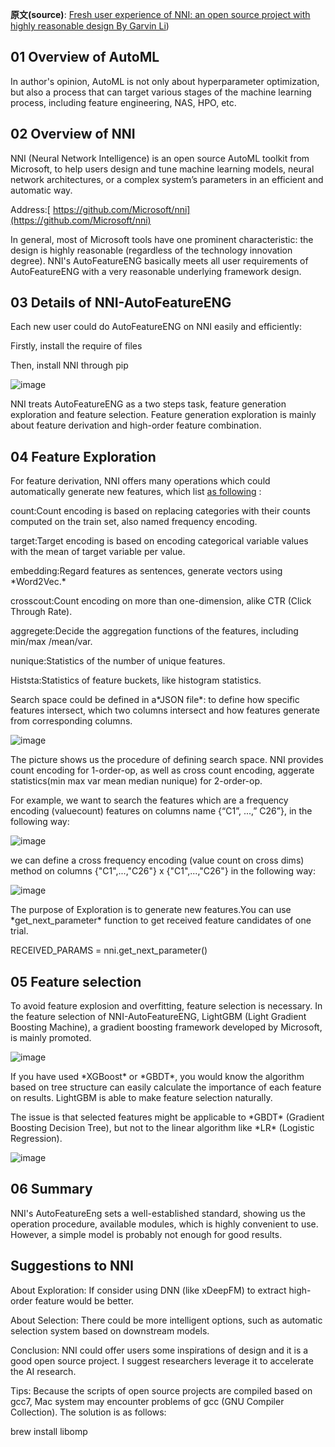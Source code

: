 **原文(source)**: [Fresh user experience of NNI: an open source project with highly reasonable design 
By Garvin Li](https://www.zhihu.com/question/297982959/answer/964961829?utm_source=wechat_session&utm_medium=social&utm_oi=28812108627968&from=singlemessage&isappinstalled=0))

## 01 Overview of AutoML

In author's opinion, AutoML is not only about hyperparameter optimization, but
also a process that can target various stages of the machine learning process,
including feature engineering, NAS, HPO, etc.

## 02 Overview of NNI

NNI (Neural Network Intelligence) is an open source AutoML toolkit from
Microsoft, to help users design and tune machine learning models, neural network
architectures, or a complex system’s parameters in an efficient and automatic
way.

Address:[ https://github.com/Microsoft/nni](https://github.com/Microsoft/nni)

In general, most of Microsoft tools have one prominent characteristic: the
design is highly reasonable (regardless of the technology innovation degree).
NNI's AutoFeatureENG basically meets all user requirements of AutoFeatureENG
with a very reasonable underlying framework design.

## 03 Details of NNI-AutoFeatureENG

Each new user could do AutoFeatureENG on NNI easily and efficiently:

Firstly, install the require of files

Then, install NNI through pip

![image](https://upload-images.jianshu.io/upload_images/20947594-b2219460951f6a12.jpg?imageMogr2/auto-orient/strip%7CimageView2/2/w/1240)

NNI treats AutoFeatureENG as a two steps task, feature generation exploration
and feature selection. Feature generation exploration is mainly about feature
derivation and high-order feature combination.

## 04 Feature Exploration

For feature derivation, NNI offers many operations which could automatically
generate new features, which list [as
following](https://github.com/SpongebBob/tabular_automl_NNI/blob/master/AutoFEOp.md) :

count:Count encoding is based on replacing categories with their counts
computed on the train set, also named frequency encoding.

target:Target encoding is based on encoding categorical variable values
with the mean of target variable per value.

embedding:Regard features as sentences, generate vectors using
\*Word2Vec.\*

crosscout:Count encoding on more than one-dimension, alike CTR (Click
Through Rate).

aggregete:Decide the aggregation functions of the features, including
min/max /mean/var.

nunique:Statistics of the number of unique features.

Histsta:Statistics of feature buckets, like histogram statistics.

Search space could be defined in a\*JSON file\*: to define how specific
features intersect, which two columns intersect and how features generate from
corresponding columns.

![image](https://upload-images.jianshu.io/upload_images/20947594-0534cc8ea51e4382.jpg?imageMogr2/auto-orient/strip%7CimageView2/2/w/1240)

The picture shows us the procedure of defining search space. NNI provides count
encoding for 1-order-op, as well as cross count encoding, aggerate
statistics(min max var mean median nunique) for 2-order-op.

For example, we want to search the features which are a frequency encoding
(valuecount) features on columns name {“C1”, ...,” C26”}, in the following way:

![image](https://upload-images.jianshu.io/upload_images/20947594-d49c0ead372d4ac0.jpg?imageMogr2/auto-orient/strip%7CimageView2/2/w/1240)

we can define a cross frequency encoding (value count on cross dims) method on
columns {"C1",...,"C26"} x {"C1",...,"C26"} in the following way:

![image](https://upload-images.jianshu.io/upload_images/20947594-c58c8d498559c4f0.jpg?imageMogr2/auto-orient/strip%7CimageView2/2/w/1240)

The purpose of Exploration is to generate new features.You can use
\*get_next_parameter\* function to get received feature candidates of
one trial.

RECEIVED_PARAMS = nni.get_next_parameter()

## 05 Feature selection

To avoid feature explosion and overfitting, feature selection is necessary. In
the feature selection of NNI-AutoFeatureENG, LightGBM (Light Gradient Boosting
Machine), a gradient boosting framework developed by Microsoft, is mainly
promoted.

![image](https://upload-images.jianshu.io/upload_images/20947594-3dbf914e7b48da01.jpg?imageMogr2/auto-orient/strip%7CimageView2/2/w/1240)

If you have used \*XGBoost\* or \*GBDT\*, you would know the algorithm based on
tree structure can easily calculate the importance of each feature on results.
LightGBM is able to make feature selection naturally.

The issue is that selected features might be applicable to \*GBDT\* (Gradient
Boosting Decision Tree), but not to the linear algorithm like \*LR\* (Logistic
Regression).

![image](https://upload-images.jianshu.io/upload_images/20947594-1c23ae3edc07d9e5.jpg?imageMogr2/auto-orient/strip%7CimageView2/2/w/1240)

## 06 Summary

NNI's AutoFeatureEng sets a well-established standard, showing us the operation
procedure, available modules, which is highly convenient to use. However, a
simple model is probably not enough for good results.

## Suggestions to NNI

About Exploration: If consider using DNN (like xDeepFM) to extract
high-order feature would be better.

About Selection: There could be more intelligent options, such as
automatic selection system based on downstream models.

Conclusion: NNI could offer users some inspirations of design and it is
a good open source project. I suggest researchers leverage it to accelerate the
AI research.

Tips: Because the scripts of open source projects are compiled based on
gcc7, Mac system may encounter problems of gcc (GNU Compiler Collection). The
solution is as follows:

brew install libomp

